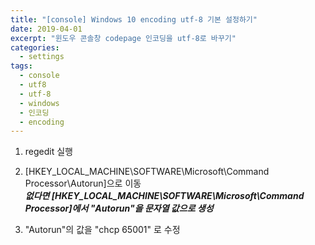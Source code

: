 ```yaml
---
title: "[console] Windows 10 encoding utf-8 기본 설정하기"
date: 2019-04-01
excerpt: "윈도우 콘솔창 codepage 인코딩을 utf-8로 바꾸기"
categories:
  - settings
tags:
  - console
  - utf8
  - utf-8
  - windows
  - 인코딩
  - encoding
---  
```

  
1. regedit 실행  
2. [HKEY_LOCAL_MACHINE\SOFTWARE\Microsoft\Command Processor\Autorun]으로 이동  
***없다면 [HKEY_LOCAL_MACHINE\SOFTWARE\Microsoft\Command Processor]에서 "Autorun"을 문자열 값으로 생성***  
  
3. "Autorun"의 값을 "chcp 65001" 로 수정  
